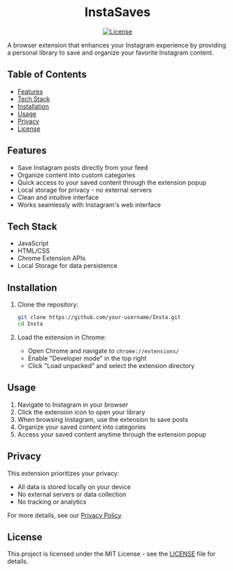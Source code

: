 <div align="center">

# InstaSaves

[![License](https://img.shields.io/badge/License-MIT-yellow.svg)](https://opensource.org/licenses/MIT)

</div>

A browser extension that enhances your Instagram experience by providing a personal library to save and organize your favorite Instagram content.

## Table of Contents
- [Features](#features)
- [Tech Stack](#tech-stack)
- [Installation](#installation)
- [Usage](#usage)
- [Privacy](#privacy)
- [License](#license)

## Features

- Save Instagram posts directly from your feed
- Organize content into custom categories
- Quick access to your saved content through the extension popup
- Local storage for privacy - no external servers
- Clean and intuitive interface
- Works seamlessly with Instagram's web interface

## Tech Stack

- JavaScript
- HTML/CSS
- Chrome Extension APIs
- Local Storage for data persistence

## Installation

1. Clone the repository:
   ```bash
   git clone https://github.com/your-username/Insta.git
   cd Insta
   ```

2. Load the extension in Chrome:
   - Open Chrome and navigate to `chrome://extensions/`
   - Enable "Developer mode" in the top right
   - Click "Load unpacked" and select the extension directory

## Usage

1. Navigate to Instagram in your browser
2. Click the extension icon to open your library
3. When browsing Instagram, use the extension to save posts
4. Organize your saved content into categories
5. Access your saved content anytime through the extension popup

## Privacy

This extension prioritizes your privacy:
- All data is stored locally on your device
- No external servers or data collection
- No tracking or analytics

For more details, see our [Privacy Policy](PRIVACY.md).

## License

This project is licensed under the MIT License - see the [LICENSE](LICENSE) file for details.
